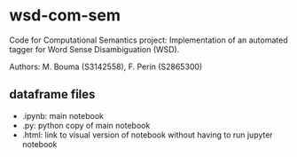 # wsd-com-sem
Code for Computational Semantics project: Implementation of an automated tagger for Word Sense Disambiguation (WSD). 

Authors: M. Bouma (S3142558), F. Perin (S2865300)

## dataframe files
- .ipynb: main notebook
- .py: python copy of main notebook
- .html: link to visual version of notebook without having to run jupyter notebook
